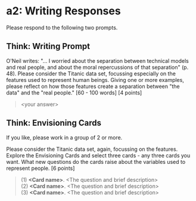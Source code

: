 # a2: Writing Responses
Please  respond to the following two prompts.
## Think: Writing Prompt
O'Neil writes: "... I worried about the separation between technical models and real people, and about the moral repercussions of that separation" (p. 48). Please consider the Titanic data set, focussing especially on the features used to represent human beings. Giving one or more examples, please reflect on how those features create a separation between "the data" and the "real people." [60 - 100 words] [4 points]

> \<your answer>

## Think: Envisioning Cards
If you like, please work in a group of 2 or more.

Please consider the Titanic data set, again, focussing on the features. Explore the Envisioning Cards and select three cards - any three cards you want. What new questions do the cards raise about the variables used to represent people. [6 points]

> (1) **\<Card name>**. \<The question and brief description>  
(2)  **\<Card name>**. \<The question and brief description>   
(3)  **\<Card name>**. \<The question and brief description>
